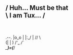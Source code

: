 [comment]:  _____________________
/ Huh... Must be that \
\ I am Tux...         /
 ---------------------
   \
    \
        .--.
       |o_o |
       |:_/ |
      //   \ \
     (|     | )
    /'\_   _/`\
    \___)=(___/
